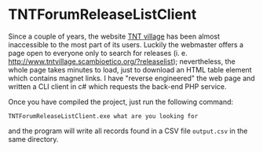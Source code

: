 # TNTForumReleaseListClient
Since a couple of years, the website [TNT village](http://www.tntvillage.scambioetico.org/) has been almost inaccessible to the most part of its users. Luckily the webmaster offers a page open to everyone only to search for releases (i.&nbsp;e. http://www.tntvillage.scambioetico.org/?releaselist); nevertheless, the whole page takes minutes to load, just to download an HTML table element which contains magnet links. I have "reverse engineered" the web page and written a CLI client in c# which requests the back-end PHP service.

Once you have compiled the project, just run the following command:

    TNTForumReleaseListClient.exe what are you looking for

and the program will write all records found in a CSV file `output.csv` in the same directory.
